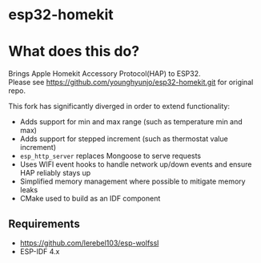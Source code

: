 # esp32-homekit

# What does this do?
Brings Apple Homekit Accessory Protocol(HAP) to ESP32.\
Please see https://github.com/younghyunjo/esp32-homekit.git for original repo.

This fork has significantly diverged in order to extend functionality:
- Adds support for min and max range (such as temperature min and max)
- Adds support for stepped increment (such as thermostat value increment)
- `esp_http_server` replaces Mongoose to serve requests
- Uses WIFI event hooks to handle network up/down events and ensure HAP reliably stays up
- Simplified memory management where possible to mitigate memory leaks
- CMake used to build as an IDF component

## Requirements
 - https://github.com/lerebel103/esp-wolfssl
 - ESP-IDF 4.x